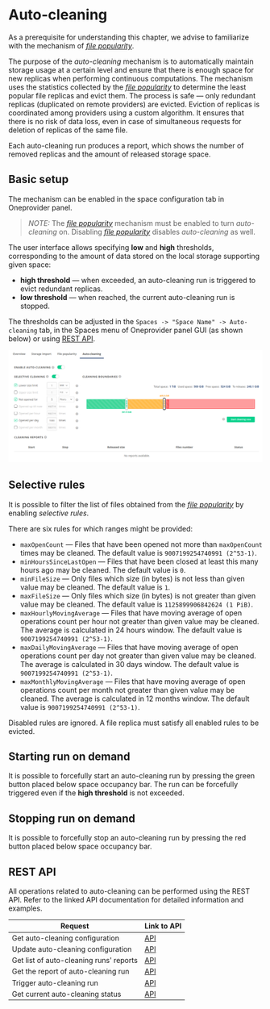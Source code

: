 # Auto-cleaning

As a prerequisite for understanding this chapter, we advise to familiarize with
the mechanism of [*file popularity*](file-popularity.md).

The purpose of the *auto-cleaning* mechanism is to automatically maintain storage usage at a certain
level and ensure that there is enough space for new replicas when performing continuous computations.
The mechanism uses the statistics collected by the
[*file popularity*](file-popularity.md) to determine
the least popular file replicas and evict them.
The process is safe — only redundant replicas (duplicated on remote providers) are evicted.
Eviction of replicas is coordinated among providers using a custom algorithm.
It ensures that there is no risk of data loss, even in case of simultaneous requests for deletion of replicas of
the same file.

Each auto-cleaning run produces a report, which shows the number of removed replicas and the amount of released
storage space.

## Basic setup

The mechanism can be enabled in the space configuration tab in Oneprovider panel.

> *NOTE:*
> The [*file popularity*](file-popularity.md) mechanism must be enabled to turn *auto-cleaning* on.
> Disabling [*file popularity*](file-popularity.md) disables *auto-cleaning* as well.

The user interface allows specifying **low** and **high** thresholds,
corresponding to the amount of data stored on the local storage supporting given space:

* **high threshold** — when exceeded, an auto-cleaning run is triggered to evict redundant replicas.
* **low threshold** — when reached, the current auto-cleaning run is stopped.

The thresholds can be adjusted in the
`Spaces -> "Space Name" -> Auto-cleaning` tab, in the Spaces menu of Oneprovider panel GUI (as shown below)
or using [REST API](#rest-api).

![Auto-cleaning configuration tab](../../../../images/admin-guide/oneprovider/configuration/auto-cleaning/auto_cleaning_tab.png#screenshot)

## Selective rules

It is possible to filter the list of files obtained from the
[*file popularity*](file-popularity.md) by enabling *selective rules*.

There are six rules for which ranges might be provided:

* `maxOpenCount` — Files that have been opened not more than `maxOpenCount` times may be cleaned.
  The default value is `9007199254740991 (2^53-1)`.
* `minHoursSinceLastOpen` — Files that have been closed at least this many hours ago may be cleaned.
  The default value is `0`.
* `minFileSize` — Only files which size (in bytes) is not less than given value may be cleaned.
  The default value is `1`.
* `maxFileSize` — Only files which size (in bytes) is not greater than given value may be cleaned.
  The default value is `1125899906842624 (1 PiB)`.
* `maxHourlyMovingAverage` — Files that have moving average of open operations
  count per hour not greater than given value may be cleaned. The average is calculated
  in 24 hours window. The default value is `9007199254740991 (2^53-1)`.
* `maxDailyMovingAverage` — Files that have moving average of open operations
  count per day not greater than given value may be cleaned. The average is calculated in
  30 days window. The default value is `9007199254740991 (2^53-1)`.
* `maxMonthlyMovingAverage` — Files that have moving average of open operations
  count per month not greater than given value may be cleaned. The average is calculated
  in 12 months window. The default value is `9007199254740991 (2^53-1)`.

Disabled rules are ignored. A file replica must satisfy all enabled rules to be evicted.

## Starting run on demand

It is possible to forcefully start an auto-cleaning run by pressing the green button
placed below space occupancy bar. The run can be forcefully triggered even
if the **high threshold** is not exceeded.

## Stopping run on demand

It is possible to forcefully stop an auto-cleaning run by pressing the red button
placed below space occupancy bar.

## REST API

All operations related to auto-cleaning can be performed using the REST API.
Refer to the linked API documentation for detailed information and examples.

| Request                                 | Link to API                                                                                                     |
| --------------------------------------- | --------------------------------------------------------------------------------------------------------------- |
| Get auto-cleaning configuration         | [API](https://onedata.org/#/home/api/latest/onepanel?anchor=operation/get_space_auto_cleaning_configuration)    |
| Update auto-cleaning configuration      | [API](https://onedata.org/#/home/api/latest/onepanel?anchor=operation/configure_space_auto_cleaning)            |
| Get list of auto-cleaning runs' reports | [API](https://onedata.org/#/home/api/latest/onepanel?anchor=operation/get_provider_space_auto_cleaning_reports) |
| Get the report of auto-cleaning run     | [API](https://onedata.org/#/home/api/latest/onepanel?anchor=operation/get_provider_space_auto_cleaning_report)  |
| Trigger auto-cleaning run               | [API](https://onedata.org/#/home/api/latest/onepanel?anchor=operation/trigger_auto_cleaning)                    |
| Get current auto-cleaning status        | [API](https://onedata.org/#/home/api/latest/onepanel?anchor=operation/get_provider_space_auto_cleaning_status)  |
